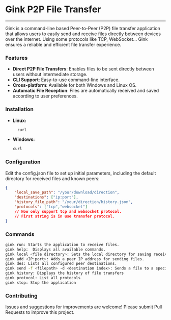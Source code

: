 # Gink P2P File Transfer
****
Gink is a command-line based Peer-to-Peer (P2P) file transfer application that allows users to easily send and receive files directly between devices over the internet. Using some protocols like TCP, WebSocket... Gink ensures a reliable and efficient file transfer experience.

### Features
- **Direct P2P File Transfers**: Enables files to be sent directly between users without intermediate storage.
- **CLI Support**: Easy-to-use command-line interface.
- **Cross-platform**: Available for both Windows and Linux OS.
- **Automatic File Reception**: Files are automatically received and saved according to user preferences.
### Installation
- **Linux:**
  ``` bash
    curl 
    ```
- **Windows:**
    ``` bash
  curl
  ```
### Configuration
Edit the config.json file to set up initial parameters, including the default directory for received files and known peers:
``` json
{
    "local_save_path": "/your/download/direction",
    "destinations": ["ip:port"],
    "history_file_path": "/your/direction/history.json",
    "protocols": ["tcp","websocket"] 
    // Now only support tcp and websocket protocol.
    // First string is in use transfer protocol.
}
```
### Commands
``` bash
gink run: Starts the application to receive files.
gink help:  Displays all available commands.
gink local <file directory>: Sets the local directory for saving received files.
gink add <IP:port>: Adds a peer IP address for sending files.
gink des: Lists all configured peer destinations.
gink send -f <filepath> -d <destination index>: Sends a file to a specified peer.
gink history: Displays the history of file transfers
gink protocol: List all protocols
gink stop: Stop the application
```
### Contributing
Issues and suggestions for improvements are welcome! Please submit Pull Requests to improve this project.